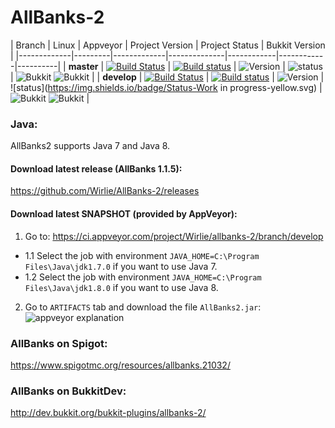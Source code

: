# AllBanks-2 

| Branch | Linux | Appveyor | Project Version | Project Status | Bukkit Version |
|-------------|---------|-------------|--------------|------------|------------|----------|
| **master**  | [![Build Status](https://travis-ci.org/Wirlie/AllBanks-2.svg?branch=master)](https://travis-ci.org/Wirlie/AllBanks-2) | [![Build status](https://ci.appveyor.com/api/projects/status/3tcj45g7880hre7m/branch/develop?svg=true)](https://ci.appveyor.com/project/Wirlie/allbanks-2/branch/master) | ![Version](https://img.shields.io/badge/Release-v1.1.5-blue.svg) |  ![status](https://img.shields.io/badge/Status-Released-03BA00.svg)  | ![Bukkit](https://img.shields.io/badge/Bukkit-1.9-878787.svg) ![Bukkit](https://img.shields.io/badge/Bukkit-1.9.4-878787.svg) |
| **develop** | [![Build Status](https://travis-ci.org/Wirlie/AllBanks-2.svg?branch=develop)](https://travis-ci.org/Wirlie/AllBanks-2) | [![Build status](https://ci.appveyor.com/api/projects/status/3tcj45g7880hre7m/branch/develop?svg=true)](https://ci.appveyor.com/project/Wirlie/allbanks-2/branch/develop) | ![Version](https://img.shields.io/badge/Release-v1.2-red.svg) | ![status](https://img.shields.io/badge/Status-Work in progress-yellow.svg) | ![Bukkit](https://img.shields.io/badge/Bukkit-1.9-878787.svg) ![Bukkit](https://img.shields.io/badge/Bukkit-1.9.4-878787.svg) |

### Java:
AllBanks2 supports Java 7 and Java 8.

#### Download latest release (AllBanks 1.1.5):
https://github.com/Wirlie/AllBanks-2/releases

#### Download latest SNAPSHOT (provided by AppVeyor):
1. Go to: https://ci.appveyor.com/project/Wirlie/allbanks-2/branch/develop
  * 1.1 Select the job with environment `JAVA_HOME=C:\Program Files\Java\jdk1.7.0` if you want to use Java 7.
  * 1.2 Select the job with environment `JAVA_HOME=C:\Program Files\Java\jdk1.8.0` if you want to use Java 8.
2. Go to `ARTIFACTS` tab and download the file `AllBanks2.jar`:
![appveyor explanation](https://cloud.githubusercontent.com/assets/7508197/15883304/9f60f8c2-2d0c-11e6-8661-76b7f8b34e45.png)

### AllBanks on Spigot:
https://www.spigotmc.org/resources/allbanks.21032/

### AllBanks on BukkitDev:
http://dev.bukkit.org/bukkit-plugins/allbanks-2/
